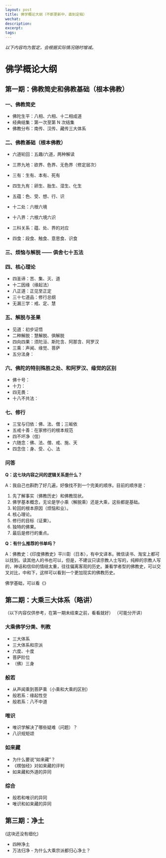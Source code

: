 ```yaml
---
layout: post
title: 佛学概论大纲（不断更新中，直到定稿）
wechat: 
description: 
excerpt: 
tags:
---
```


*以下内容均为暂定，会根据实际情况随时增减。*

# 佛学概论大纲

## 第一期：佛教简史和佛教基础（根本佛教）

### 一、佛教简史
* 佛陀生平：八相、六相、十二相成道
* 经典结集：第一次至第 N 次结集
* 佛教分布：南传、汉传、藏传三大体系

### 二、佛教基础（根本佛教）
* 六道轮回：五趣/六道，两种解读
* 三界九地：欲界、色界、无色界（修定层次）
* 三有：生有、本有、死有
* 四生九有：卵生、胎生、湿生、化生

* 五蕴：色、受、想、行、识
* 十二处：六根六境
* 十八界：六根六境六识
* 三科关系：蕴、处、界的对应

* 四食：段食、触食、意思食、识食

### 三、烦恼与解脱 —— 俱舍七十五法

### 四、核心理论

* 四圣谛：苦、集、灭、道
* 十二因缘（缘起法）
* 八正道：正见至正定
* 三十七道品：修行总纲
* 无漏三学：戒、定、慧

### 五、解脱与圣果

* 见道：初步证悟
* 二种解脱：慧解脱、俱解脱
* 四向四果：须陀洹、斯陀含、阿那含、阿罗汉
* 三乘：声闻、缘觉、菩萨
* 五分法身：

### 六、佛陀的特别殊胜之处、和阿罗汉、缘觉的区别

* 佛十号：
* 十力：
* 四无畏：
* 十八不共法：

### 七、修行

* 三宝与归依：佛、法、僧；三皈依
* 五戒十善：在家修行的根本规范
* 四不坏净（信）
* 六随念：佛、法、僧、戒、施、天
* 四念住：身、受、心、法


### 问答

**Q：这七块内容之间的逻辑关系是什么？**

A：我自己也斟酌了好几遍，好像找不到一个完美的顺序。目前的顺序是：
1. 先了解事实（佛教历史）和佛教现状。
2. 佛学基本概念，无论是学小乘（解脱乘）还是大乘，这些都是基础。
3. 轮回的根本原因（烦恼和业）。
4. 核心理论。
5. 修行的目标（证果）。
6. 独特的佛果。
7. 最后是修行的重点。

**Q：有什么推荐的书单吗？**

A：佛教史：《印度佛教史》平川彰（日本），有中文译本。微信读书、淘宝上都可以找到。读其他人的书也可以，但是，不建议只读宗教人士写的，纯粹的宗教人写的，神话和信仰的情结太重，往往偏离客观的历史。兼看学者型的佛教史，可以交叉对比，中和下，这样可以看到一个更加现实的佛教历史。

佛学基础，可以看《》


## 第二期：大乘三大体系（略讲）
（以下内容仅供参考，在第一期未结束之前，看看就好）
（可能分开讲）

### 大乘佛学分类、判教
* 三大体系
* 三大体系和宗派
* 六度、十度
* 菩萨阶位
* （佛）三身

### 般若
* 从声闻乘到菩萨乘（小乘和大乘的区别）
* 般若系：缘起性空
* 般若系：八不中道

### 唯识
* 唯识学解决了哪些疑难（问题）？
* 八识规矩颂

### 如来藏
* 为什么要说“如来藏”？
* 《楞伽经》对如来藏的评判
* 如来藏和外道的异同

### 综合
* 般若和唯识的异同
* 唯识和如来藏的异同

## 第三期：净土
(这块还没有细化)

* 四种净土
* 万法归净 - 为什么大乘宗派都归心净土？

